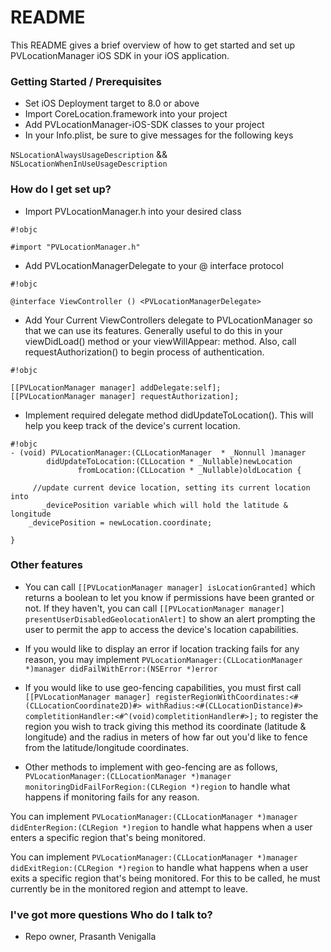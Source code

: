 # README #

This README gives a brief overview of how to get started and set up PVLocationManager iOS SDK in your iOS application. 

### Getting Started / Prerequisites ###

* Set iOS Deployment target to 8.0 or above
* Import CoreLocation.framework into your project
* Add PVLocationManager-iOS-SDK classes to your project
* In your Info.plist, be sure to give messages for the following keys

```NSLocationAlwaysUsageDescription``` && ```NSLocationWhenInUseUsageDescription```

### How do I get set up? ###

* Import PVLocationManager.h into your desired class 
```
#!objc

#import "PVLocationManager.h"

```
* Add PVLocationManagerDelegate to your @ interface protocol 
```
#!objc

@interface ViewController () <PVLocationManagerDelegate> 

```
* Add Your Current ViewControllers delegate to PVLocationManager so that we can use its features. Generally useful to do this in your viewDidLoad() method or your viewWillAppear: method. Also, call requestAuthorization() to begin process of authentication.
```
#!objc

[[PVLocationManager manager] addDelegate:self];
[[PVLocationManager manager] requestAuthorization];

```

* Implement required delegate method didUpdateToLocation(). This will help you keep track of the device's current location.

```
#!objc
- (void) PVLocationManager:(CLLocationManager  * _Nonnull )manager
        didUpdateToLocation:(CLLocation * _Nullable)newLocation
               fromLocation:(CLLocation * _Nullable)oldLocation {

     //update current device location, setting its current location into 
       _devicePosition variable which will hold the latitude & longitude
    _devicePosition = newLocation.coordinate;

}
```

### Other features ###

* You can call ```[[PVLocationManager manager] isLocationGranted]``` which returns a boolean to let you know if permissions have been granted or not. If they haven't, you can call ```[[PVLocationManager manager] presentUserDisabledGeolocationAlert]``` to show an alert prompting the user to permit the app to access the device's location capabilities.

* If you would like to display an error if location tracking fails for any reason, you may implement ```PVLocationManager:(CLLocationManager *)manager didFailWithError:(NSError *)error```

* If you would like to use geo-fencing capabilities, you must first call 
```[[PVLocationManager manager] registerRegionWithCoordinates:<#(CLLocationCoordinate2D)#> withRadius:<#(CLLocationDistance)#> completitionHandler:<#^(void)completitionHandler#>];``` to register the region you wish to track giving this method its coordinate (latitude & longitude) and the radius in meters of how far out you'd like to fence from the latitude/longitude coordinates. 

* Other methods to implement with geo-fencing are as follows, ```PVLocationManager:(CLLocationManager *)manager monitoringDidFailForRegion:(CLRegion *)region``` to handle what happens if monitoring fails for any reason.

You can implement ```PVLocationManager:(CLLocationManager *)manager didEnterRegion:(CLRegion *)region``` to handle what happens when a user enters a specific region that's being monitored. 

You can implement ```PVLocationManager:(CLLocationManager *)manager didExitRegion:(CLRegion *)region``` to handle what happens when a user exits a specific region that's being monitored. For this to be called, he must currently be in the monitored region and attempt to leave. 

### I've got more questions Who do I talk to? ###

* Repo owner, Prasanth Venigalla